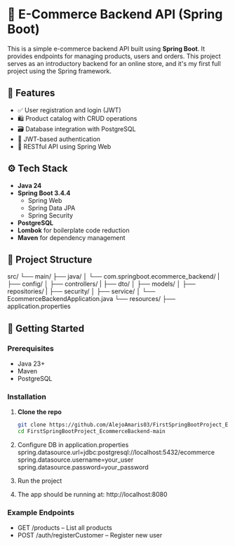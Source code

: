 # 🛒 E-Commerce Backend API (Spring Boot)

This is a simple e-commerce backend API built using **Spring Boot**. It provides endpoints for managing products, users and orders. This project serves as an introductory backend for an online store, and it's my first full project using the Spring framework.

## 📌 Features

- ✅ User registration and login (JWT)
- 🛍️ Product catalog with CRUD operations
- 🗃️ Database integration with PostgreSQL
- 🔐 JWT-based authentication
- 📄 RESTful API using Spring Web

## ⚙️ Tech Stack

- **Java 24**
- **Spring Boot 3.4.4**
  - Spring Web
  - Spring Data JPA
  - Spring Security
- **PostgreSQL**
- **Lombok** for boilerplate code reduction
- **Maven** for dependency management

## 📁 Project Structure
src/
└── main/
├── java/
│ └── com.springboot.ecommerce_backend/
| ├── config/
│ ├── controllers/
| ├── dto/
│ ├── models/
│ ├── repositories/
| ├── security/
│ ├── service/
│ └── EcommerceBackendApplication.java
└── resources/
├── application.properties

## 🚀 Getting Started

### Prerequisites

- Java 23+
- Maven
- PostgreSQL

### Installation

1. **Clone the repo**
   ```bash
   git clone https://github.com/AlejoAmaris03/FirstSpringBootProject_EcommerceBackend.git
   cd FirstSpringBootProject_EcommerceBackend-main

2. Configure DB in application.properties
   spring.datasource.url=jdbc:postgresql://localhost:5432/ecommerce
   spring.datasource.username=your_user
   spring.datasource.password=your_password

3. Run the project

4. The app should be running at:
   http://localhost:8080

### Example Endpoints
- GET /products – List all products
- POST /auth/registerCustomer – Register new user
